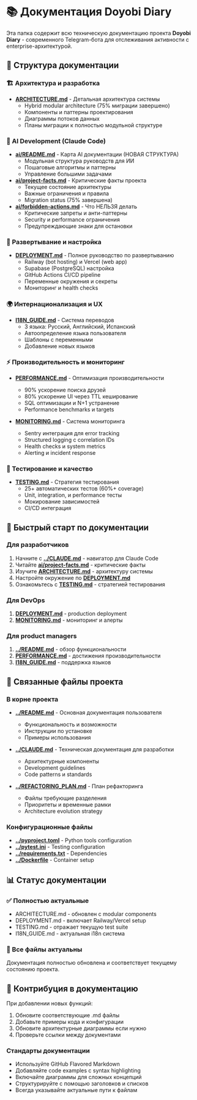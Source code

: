 # 📚 Документация Doyobi Diary

Эта папка содержит всю техническую документацию проекта **Doyobi Diary** - современного Telegram-бота для отслеживания активности с enterprise-архитектурой.

## 📁 Структура документации

### 🏗️ Архитектура и разработка
- **[ARCHITECTURE.md](ARCHITECTURE.md)** - Детальная архитектура системы
  - Hybrid modular architecture (75% миграции завершено)
  - Компоненты и паттерны проектирования
  - Диаграммы потоков данных
  - Планы миграции к полностью модульной структуре

### 🤖 AI Development (Claude Code)
- **[ai/README.md](ai/README.md)** - Карта AI документации (НОВАЯ СТРУКТУРА)
  - Модульная структура руководств для ИИ
  - Пошаговые алгоритмы и паттерны
  - Управление большими задачами
- **[ai/project-facts.md](ai/project-facts.md)** - Критические факты проекта
  - Текущее состояние архитектуры
  - Важные ограничения и правила
  - Migration status (75% завершена)
- **[ai/forbidden-actions.md](ai/forbidden-actions.md)** - Что НЕЛЬЗЯ делать
  - Критические запреты и анти-паттерны
  - Security и performance ограничения
  - Предупреждающие знаки для остановки

### 🚀 Развертывание и настройка
- **[DEPLOYMENT.md](DEPLOYMENT.md)** - Полное руководство по развертыванию
  - Railway (bot hosting) и Vercel (web app)
  - Supabase (PostgreSQL) настройка
  - GitHub Actions CI/CD pipeline
  - Переменные окружения и секреты
  - Мониторинг и health checks


### 🌍 Интернационализация и UX
- **[I18N_GUIDE.md](I18N_GUIDE.md)** - Система переводов
  - 3 языка: Русский, Английский, Испанский
  - Автоопределение языка пользователя
  - Шаблоны с переменными
  - Добавление новых языков

### ⚡ Производительность и мониторинг
- **[PERFORMANCE.md](PERFORMANCE.md)** - Оптимизация производительности
  - 90% ускорение поиска друзей
  - 80% ускорение UI через TTL кеширование
  - SQL оптимизации и N+1 устранение
  - Performance benchmarks и targets

- **[MONITORING.md](MONITORING.md)** - Система мониторинга
  - Sentry интеграция для error tracking
  - Structured logging с correlation IDs
  - Health checks и system metrics
  - Alerting и incident response

### 🧪 Тестирование и качество
- **[TESTING.md](TESTING.md)** - Стратегия тестирования
  - 25+ автоматических тестов (60%+ coverage)
  - Unit, integration, и performance тесты
  - Мокирование зависимостей
  - CI/CD интеграция



## 🎯 Быстрый старт по документации

### Для разработчиков
1. Начните с **[../CLAUDE.md](../CLAUDE.md)** - навигатор для Claude Code
2. Читайте **[ai/project-facts.md](ai/project-facts.md)** - критические факты
3. Изучите **[ARCHITECTURE.md](ARCHITECTURE.md)** - архитектуру системы
4. Настройте окружение по **[DEPLOYMENT.md](DEPLOYMENT.md)**
5. Ознакомьтесь с **[TESTING.md](TESTING.md)** - стратегией тестирования

### Для DevOps
1. **[DEPLOYMENT.md](DEPLOYMENT.md)** - production deployment
2. **[MONITORING.md](MONITORING.md)** - мониторинг и алерты

### Для product managers
1. **[../README.md](../README.md)** - обзор функциональности
2. **[PERFORMANCE.md](PERFORMANCE.md)** - достижения производительности
3. **[I18N_GUIDE.md](I18N_GUIDE.md)** - поддержка языков

## 🔗 Связанные файлы проекта

### В корне проекта
- **[../README.md](../README.md)** - Основная документация пользователя
  - Функциональность и возможности
  - Инструкции по установке
  - Примеры использования
  
- **[../CLAUDE.md](../CLAUDE.md)** - Техническая документация для разработки
  - Архитектурные компоненты
  - Development guidelines
  - Code patterns и standards

- **[../REFACTORING_PLAN.md](../REFACTORING_PLAN.md)** - План рефакторинга
  - Файлы требующие разделения
  - Приоритеты и временные рамки
  - Architecture evolution strategy

### Конфигурационные файлы
- **[../pyproject.toml](../pyproject.toml)** - Python tools configuration
- **[../pytest.ini](../pytest.ini)** - Testing configuration  
- **[../requirements.txt](../requirements.txt)** - Dependencies
- **[../Dockerfile](../Dockerfile)** - Container setup

## 📊 Статус документации

### ✅ Полностью актуальные
- ARCHITECTURE.md - обновлен с modular components
- DEPLOYMENT.md - включает Railway/Vercel setup
- TESTING.md - отражает текущую test suite
- I18N_GUIDE.md - актуальная i18n система

### 🔄 Все файлы актуальны
Документация полностью обновлена и соответствует текущему состоянию проекта.

## 🤝 Контрибуция в документацию

При добавлении новых функций:
1. Обновите соответствующие .md файлы
2. Добавьте примеры кода и конфигурации
3. Обновите архитектурные диаграммы если нужно
4. Проверьте ссылки между документами

### Стандарты документации
- Используйте GitHub Flavored Markdown
- Добавляйте code examples с syntax highlighting
- Включайте диаграммы для сложных концепций
- Структурируйте с помощью заголовков и списков
- Всегда указывайте актуальные пути к файлам